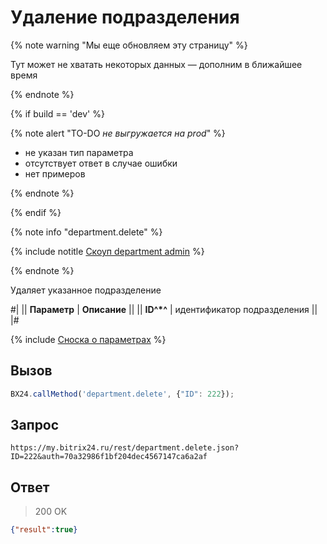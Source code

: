 # Удаление подразделения

{% note warning "Мы еще обновляем эту страницу" %}

Тут может не хватать некоторых данных — дополним в ближайшее время

{% endnote %}

{% if build == 'dev' %}

{% note alert "TO-DO _не выгружается на prod_" %}

- не указан тип параметра
- отсутствует ответ в случае ошибки
- нет примеров
  
{% endnote %}

{% endif %}

{% note info "department.delete" %}

{% include notitle [Скоуп department admin](./_include/scope-department-admin.md) %}

{% endnote %}

Удаляет указанное подразделение

#|
|| **Параметр** | **Описание** ||
|| **ID^*^** | идентификатор подразделения ||
|#

{% include [Сноска о параметрах](../../_includes/required.md) %}

## Вызов

```js
BX24.callMethod('department.delete', {"ID": 222});
```

## Запрос

```
https://my.bitrix24.ru/rest/department.delete.json?ID=222&auth=70a32986f1bf204dec4567147ca6a2af
```

## Ответ

> 200 OK

```json
{"result":true}
```